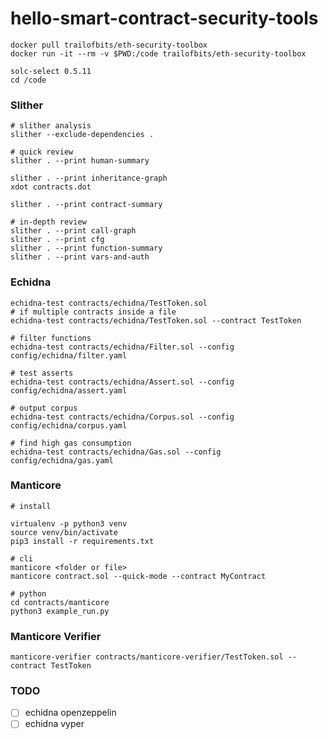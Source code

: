 # hello-smart-contract-security-tools

```shell
docker pull trailofbits/eth-security-toolbox
docker run -it --rm -v $PWD:/code trailofbits/eth-security-toolbox

solc-select 0.5.11
cd /code
```

### Slither

```shell
# slither analysis
slither --exclude-dependencies .

# quick review
slither . --print human-summary

slither . --print inheritance-graph
xdot contracts.dot

slither . --print contract-summary

# in-depth review
slither . --print call-graph
slither . --print cfg
slither . --print function-summary
slither . --print vars-and-auth
```

### Echidna

```shell
echidna-test contracts/echidna/TestToken.sol
# if multiple contracts inside a file
echidna-test contracts/echidna/TestToken.sol --contract TestToken

# filter functions
echidna-test contracts/echidna/Filter.sol --config config/echidna/filter.yaml

# test asserts
echidna-test contracts/echidna/Assert.sol --config config/echidna/assert.yaml

# output corpus
echidna-test contracts/echidna/Corpus.sol --config config/echidna/corpus.yaml

# find high gas consumption
echidna-test contracts/echidna/Gas.sol --config config/echidna/gas.yaml
```

### Manticore

```shell
# install

virtualenv -p python3 venv
source venv/bin/activate
pip3 install -r requirements.txt
```

```shell
# cli
manticore <folder or file>
manticore contract.sol --quick-mode --contract MyContract

# python
cd contracts/manticore
python3 example_run.py
```

### Manticore Verifier

```shell
manticore-verifier contracts/manticore-verifier/TestToken.sol --contract TestToken
```

### TODO

- [ ] echidna openzeppelin
- [ ] echidna vyper
